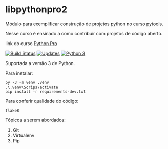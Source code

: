 # libpythonpro2
Módulo para exemplificar construção de projetos python no curso pytools.

Nesse curso é ensinado a como contribuir com projetos de código aberto.

link do curso [Python Pro](https://pythonpro.com.br/)

[![Build Status](https://travis-ci.org/luizfernandoliveira/libpythonpro.svg?branch=master)](https://travis-ci.org/luizfernandoliveira/libpythonpro)
[![Updates](https://pyup.io/repos/github/luizfernandoliveira/libpythonpro2/shield.svg)](https://pyup.io/repos/github/luizfernandoliveira/libpythonpro2/)
[![Python 3](https://pyup.io/repos/github/luizfernandoliveira/libpythonpro2/python-3-shield.svg)](https://pyup.io/repos/github/luizfernandoliveira/libpythonpro2/)

Suportada a versão 3 de Python.

Para instalar:

```console
py -3 -m venv .venv
.\.venv\Scrips\activate
pip install -r requirements-dev.txt
```

Para conferir qualidade do código:

```console
flake8
```
Tópicos a serem abordados:
1. Git
2. Virtualenv
3. Pip
